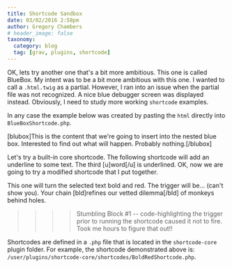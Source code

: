 ```yaml
---
title: Shortcode Sandbox
date: 03/02/2016 2:58pm
author: Gregory Chambers
# header_image: false
taxonomy:
  category: blog
  tag: [grav, plugins, shortcode]
---
```


<!-- ![kids swimming](shortcodeKids.jpg) -->

OK, lets try another one that's a bit more ambitious. This one is called BlueBox. My intent was to be a bit more ambitious with this one. I wanted to call a `.html.twig` as a partial.  However, I ran into an issue when the partial file was not recognized. A nice blue debugger screen was displayed instead. Obviously, I need to study more working `shortcode` examples.

In any case the example below was created by pasting the `html` directly into `BlueBoxShortcode.php`.

[blubox]This is the content that we're going to insert into the nested blue box. Interested to find out what will happen. Probably nothing.[/blubox]

Let's try a built-in core shortcode. The following shortcode will add an underline to some text. The third [u]word[/u] is underlined. OK, now we are going to try a modified shortcode that I put together.

This one will turn the selected text bold and red. The trigger will be... (can't show you). Your chain [bld]refines our vetted dilemma[/bld] of monkeys behind holes.

>>>>Stumbling Block #1 -- code-highlighting the trigger prior to running the shortcode caused it not to fire. Took me hours to figure that out!!

Shortcodes are defined in a `.php` file that is located in the `shortcode-core` plugin folder. For example, the shortcode demonstrated above is: `/user/plugins/shortcode-core/shortcodes/BoldRedShortcode.php`.

